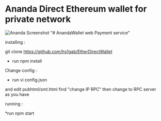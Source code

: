 # Ananda Direct Ethereum wallet for private network
![Ananda Screenshot](https://imgur.com/mRWwkSU.png)
"# AnandaWallet web Payment service" 

installing :

git clone https://github.com/hs1gab/EtherDirectWallet

* run npm install

Change config :

* run vi config.json 

and edit pubhtml/smt.html find "change IP RPC" then change to RPC server as you have

 running :

*run npm start

